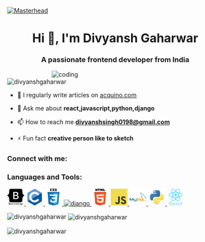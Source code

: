 [![Masterhead](https://camo.githubusercontent.com/0b5f431a318eb824e40b630d869b6a8629d4c86eeb84910b72e15e30ce4e482f/68747470733a2f2f7172616e676572732e636f6d2f77702d636f6e74656e742f75706c6f6164732f323032312f30392f42616e6e65722d496e74726f64756374696f6e2d746f2d33442d416e696d6174696f6e2e706e67)](https:\\divyanshgaharwar.io)

<h1 align="center">Hi 👋, I'm Divyansh Gaharwar</h1>
<h3 align="center">A passionate frontend developer from India</h3>
<img align="right" alt="coding" width="400" src="[https://tenor.com/view/sultan-alrefaei-programmer-office-gif-13165216](https://media.tenor.com/flflC6GFzO8AAAAM/sultan-alrefaei-programmer.gif)"/>

<p align="left"> <img src="(https://media.tenor.com/flflC6GFzO8AAAAM/sultan-alrefaei-programmer.gif)" alt="divyanshgaharwar" /> </p>

- 📝 I regularly write articles on [acquino.com](acquino.com)

- 💬 Ask me about **react,javascript,python,django**

- 📫 How to reach me **divyanshsingh0198@gmail.com**

- ⚡ Fun fact **creative person like to sketch**

<h3 align="left">Connect with me:</h3>
<p align="left">
</p>

<h3 align="left">Languages and Tools:</h3>
<p align="left"> <a href="https://getbootstrap.com" target="_blank" rel="noreferrer"> <img src="https://raw.githubusercontent.com/devicons/devicon/master/icons/bootstrap/bootstrap-plain-wordmark.svg" alt="bootstrap" width="40" height="40"/> </a> <a href="https://www.cprogramming.com/" target="_blank" rel="noreferrer"> <img src="https://raw.githubusercontent.com/devicons/devicon/master/icons/c/c-original.svg" alt="c" width="40" height="40"/> </a> <a href="https://www.w3schools.com/css/" target="_blank" rel="noreferrer"> <img src="https://raw.githubusercontent.com/devicons/devicon/master/icons/css3/css3-original-wordmark.svg" alt="css3" width="40" height="40"/> </a> <a href="https://www.djangoproject.com/" target="_blank" rel="noreferrer"> <img src="https://cdn.worldvectorlogo.com/logos/django.svg" alt="django" width="40" height="40"/> </a> <a href="https://www.w3.org/html/" target="_blank" rel="noreferrer"> <img src="https://raw.githubusercontent.com/devicons/devicon/master/icons/html5/html5-original-wordmark.svg" alt="html5" width="40" height="40"/> </a> <a href="https://developer.mozilla.org/en-US/docs/Web/JavaScript" target="_blank" rel="noreferrer"> <img src="https://raw.githubusercontent.com/devicons/devicon/master/icons/javascript/javascript-original.svg" alt="javascript" width="40" height="40"/> </a> <a href="https://www.mysql.com/" target="_blank" rel="noreferrer"> <img src="https://raw.githubusercontent.com/devicons/devicon/master/icons/mysql/mysql-original-wordmark.svg" alt="mysql" width="40" height="40"/> </a> <a href="https://www.python.org" target="_blank" rel="noreferrer"> <img src="https://raw.githubusercontent.com/devicons/devicon/master/icons/python/python-original.svg" alt="python" width="40" height="40"/> </a> <a href="https://reactjs.org/" target="_blank" rel="noreferrer"> <img src="https://raw.githubusercontent.com/devicons/devicon/master/icons/react/react-original-wordmark.svg" alt="react" width="40" height="40"/> </a> </p>

<p><img align="left" src="https://github-readme-stats.vercel.app/api/top-langs?username=divyanshgaharwar&show_icons=true&locale=en&layout=compact" alt="divyanshgaharwar" /></p>

<p>&nbsp;<img align="center" src="https://github-readme-stats.vercel.app/api?username=divyanshgaharwar&show_icons=true&locale=en" alt="divyanshgaharwar" /></p>

<p><img align="center" src="https://github-readme-streak-stats.herokuapp.com/?user=divyanshgaharwar&" alt="divyanshgaharwar" /></p>



